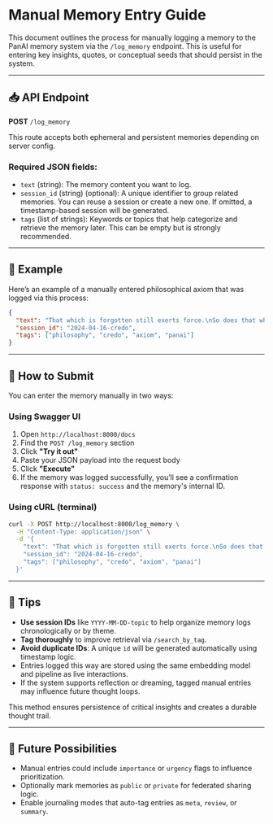 # Manual Memory Entry Guide

This document outlines the process for manually logging a memory to the PanAI memory system via the `/log_memory` endpoint. This is useful for entering key insights, quotes, or conceptual seeds that should persist in the system.

---

## 📥 API Endpoint

**POST** `/log_memory`

This route accepts both ephemeral and persistent memories depending on server config.

### Required JSON fields:

- `text` (string): The memory content you want to log.
- `session_id` (string) (optional): A unique identifier to group related memories. You can reuse a session or create a new one. If omitted, a timestamp-based session will be generated.
- `tags` (list of strings): Keywords or topics that help categorize and retrieve the memory later. This can be empty but is strongly recommended.

---

## 🧠 Example

Here’s an example of a manually entered philosophical axiom that was logged via this process:

```json
{
  "text": "That which is forgotten still exerts force.\nSo does that which is yet undiscovered.\n\nTogether, they feel like the axioms of PanAI’s worldview—maybe even the first two entries in its evolving Credo or Founder’s Scroll. Not rules. Not laws. Just recognitions of weight.",
  "session_id": "2024-04-16-credo",
  "tags": ["philosophy", "credo", "axiom", "panai"]
}
```

---

## 🔄 How to Submit

You can enter the memory manually in two ways:

### Using Swagger UI

1. Open `http://localhost:8000/docs`
2. Find the `POST /log_memory` section
3. Click **"Try it out"**
4. Paste your JSON payload into the request body
5. Click **"Execute"**
6. If the memory was logged successfully, you’ll see a confirmation response with `status: success` and the memory's internal ID.

### Using cURL (terminal)

```bash
curl -X POST http://localhost:8000/log_memory \
  -H "Content-Type: application/json" \
  -d '{
    "text": "That which is forgotten still exerts force.\nSo does that which is yet undiscovered.\n\nTogether, they feel like the axioms of PanAI’s worldview—maybe even the first two entries in its evolving Credo or Founder’s Scroll. Not rules. Not laws. Just recognitions of weight.",
    "session_id": "2024-04-16-credo",
    "tags": ["philosophy", "credo", "axiom", "panai"]
  }'
```

---

## 📌 Tips

- **Use session IDs** like `YYYY-MM-DD-topic` to help organize memory logs chronologically or by theme.
- **Tag thoroughly** to improve retrieval via `/search_by_tag`.
- **Avoid duplicate IDs**: A unique `id` will be generated automatically using timestamp logic.
- Entries logged this way are stored using the same embedding model and pipeline as live interactions.
- If the system supports reflection or dreaming, tagged manual entries may influence future thought loops.

This method ensures persistence of critical insights and creates a durable thought trail.

---

## 🔮 Future Possibilities

- Manual entries could include `importance` or `urgency` flags to influence prioritization.
- Optionally mark memories as `public` or `private` for federated sharing logic.
- Enable journaling modes that auto-tag entries as `meta`, `review`, or `summary`.
